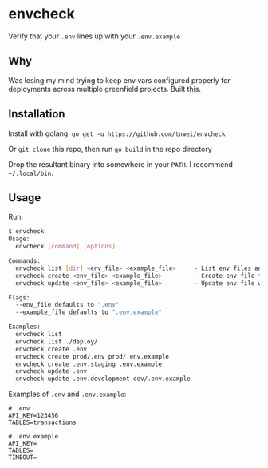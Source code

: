 # envcheck

Verify that your `.env` lines up with your `.env.example`

## Why

Was losing my mind trying to keep env vars configured properly for deployments across multiple greenfield projects. Built this.

## Installation

Install with golang: `go get -u https://github.com/tnwei/envcheck`

Or `git clone` this repo, then run `go build` in the repo directory

Drop the resultant binary into somewhere in your `PATH`. I recommend `~/.local/bin`.

## Usage

Run:

```bash
$ envcheck
Usage:
  envcheck [command] [options]

Commands:
  envcheck list [dir] <env_file> <example_file>     - List env files and difference
  envcheck create <env_file> <example_file>         - Create env file from example
  envcheck update <env_file> <example_file>         - Update env file with missing keys

Flags:
  --env_file defaults to ".env"
  --example_file defaults to ".env.example"

Examples:
  envcheck list
  envcheck list ./deploy/
  envcheck create .env   
  envcheck create prod/.env prod/.env.example
  envcheck create .env.staging .env.example
  envcheck update .env
  envcheck update .env.development dev/.env.example
```

Examples of `.env` and `.env.example`:

```
# .env
API_KEY=123456
TABLES=transactions

# .env.example
API_KEY=
TABLES=
TIMEOUT=
```